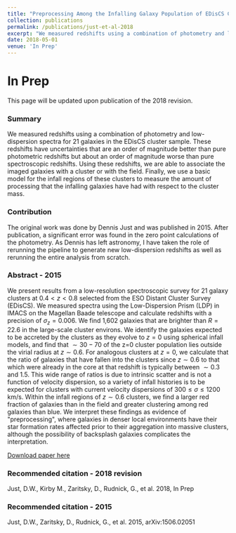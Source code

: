 ```yaml
---
title: "Preprocessing Among the Infalling Galaxy Population of EDisCS Clusters"
collection: publications
permalink: /publications/just-et-al-2018
excerpt: "We measured redshifts using a combination of photometry and low-dispersion spectra for 21 galaxies in the EDisCS cluster sample. These redshifts have uncertainties that are an order of magnitude better than pure photometric redshifts but about an order of magnitude worse than pure spectroscopic redshifts. Using these redshifts, we are able to associate the imaged galaxies with a cluster or with the field. Finally, we use a basic model for the infall regions of these clusters to measure the amount of processing that the infalling galaxies have had with respect to the cluster mass."
date: 2018-05-01
venue: 'In Prep'
---
```

# In Prep
This page will be updated upon publication of the 2018 revision.

### Summary
We measured redshifts using a combination of photometry and low-dispersion spectra for 21 galaxies in the EDisCS cluster sample. These redshifts have uncertainties that are an order of magnitude better than pure photometric redshifts but about an order of magnitude worse than pure spectroscopic redshifts. Using these redshifts, we are able to associate the imaged galaxies with a cluster or with the field. Finally, we use a basic model for the infall regions of these clusters to measure the amount of processing that the infalling galaxies have had with respect to the cluster mass.

### Contribution
The original work was done by Dennis Just and was published in 2015. After publication, a significant error was found in the zero point calculations of the photometry. As Dennis has left astronomy, I have taken the role of rerunning the pipeline to generate new low-dispersion redshifts as well as rerunning the entire analysis from scratch.

### Abstract - 2015
We present results from a low-resolution spectroscopic survey for 21 galaxy clusters at $0.4 < z < 0.8$ selected from the ESO Distant Cluster Survey (EDisCS). We measured spectra using the Low-Dispersion Prism (LDP) in IMACS on the Magellan Baade telescope and calculate redshifts with a precision of $\sigma_z=0.006$. We find 1,602 galaxies that are brighter than $R=22.6$ in the large-scale cluster environs. We identify the galaxies expected to be accreted by the clusters as they evolve to $z=0$ using spherical infall models, and find that $\sim 30-70%$ of the z=0 cluster population lies outside the virial radius at $z\sim 0.6$. For analogous clusters at $z=0$, we calculate that the ratio of galaxies that have fallen into the clusters since $z\sim0.6$ to that which were already in the core at that redshift is typically between $\sim 0.3$ and $1.5$. This wide range of ratios is due to intrinsic scatter and is not a function of velocity dispersion, so a variety of infall histories is to be expected for clusters with current velocity dispersions of $300\leq\sigma\leq1200$ km/s. Within the infall regions of $z\sim 0.6$ clusters, we find a larger red fraction of galaxies than in the field and greater clustering among red galaxies than blue. We interpret these findings as evidence of "preprocessing", where galaxies in denser local environments have their star formation rates affected prior to their aggregation into massive clusters, although the possibility of backsplash galaxies complicates the interpretation.

[Download paper here](http://adsabs.harvard.edu/abs/2015arXiv150602051J)

### Recommended citation - 2018 revision
Just, D.W., Kirby M., Zaritsky, D., Rudnick, G., et al. 2018, In Prep

### Recommended citation - 2015
Just, D.W., Zaritsky, D., Rudnick, G., et al. 2015, arXiv:1506.02051

